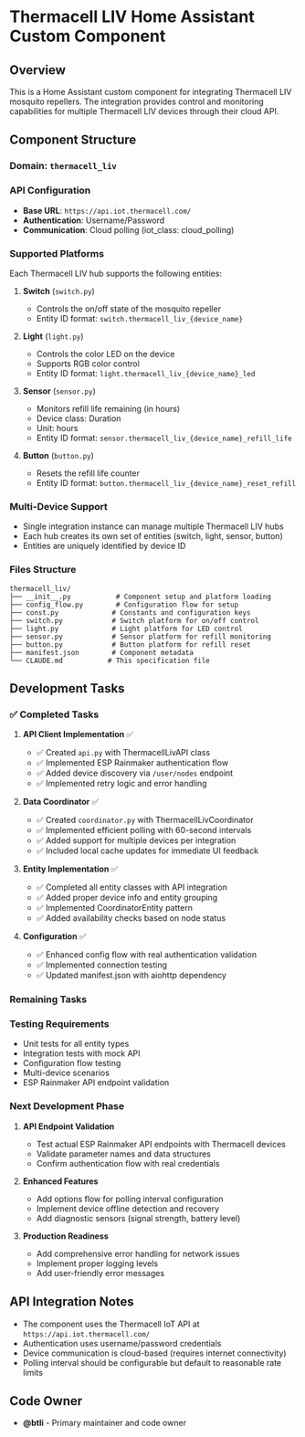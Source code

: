 # Thermacell LIV Home Assistant Custom Component

## Overview
This is a Home Assistant custom component for integrating Thermacell LIV mosquito repellers. The integration provides control and monitoring capabilities for multiple Thermacell LIV devices through their cloud API.

## Component Structure

### Domain: `thermacell_liv`

### API Configuration
- **Base URL**: `https://api.iot.thermacell.com/`
- **Authentication**: Username/Password
- **Communication**: Cloud polling (iot_class: cloud_polling)

### Supported Platforms
Each Thermacell LIV hub supports the following entities:

1. **Switch** (`switch.py`)
   - Controls the on/off state of the mosquito repeller
   - Entity ID format: `switch.thermacell_liv_{device_name}`

2. **Light** (`light.py`) 
   - Controls the color LED on the device
   - Supports RGB color control
   - Entity ID format: `light.thermacell_liv_{device_name}_led`

3. **Sensor** (`sensor.py`)
   - Monitors refill life remaining (in hours)
   - Device class: Duration
   - Unit: hours
   - Entity ID format: `sensor.thermacell_liv_{device_name}_refill_life`

4. **Button** (`button.py`)
   - Resets the refill life counter
   - Entity ID format: `button.thermacell_liv_{device_name}_reset_refill`

### Multi-Device Support
- Single integration instance can manage multiple Thermacell LIV hubs
- Each hub creates its own set of entities (switch, light, sensor, button)
- Entities are uniquely identified by device ID

### Files Structure
```
thermacell_liv/
├── __init__.py           # Component setup and platform loading
├── config_flow.py        # Configuration flow for setup
├── const.py             # Constants and configuration keys
├── switch.py            # Switch platform for on/off control
├── light.py             # Light platform for LED control
├── sensor.py            # Sensor platform for refill monitoring
├── button.py            # Button platform for refill reset
├── manifest.json        # Component metadata
└── CLAUDE.md           # This specification file
```

## Development Tasks

### ✅ Completed Tasks
1. **API Client Implementation** ✅
   - ✅ Created `api.py` with ThermacellLivAPI class
   - ✅ Implemented ESP Rainmaker authentication flow
   - ✅ Added device discovery via `/user/nodes` endpoint
   - ✅ Implemented retry logic and error handling

2. **Data Coordinator** ✅
   - ✅ Created `coordinator.py` with ThermacellLivCoordinator
   - ✅ Implemented efficient polling with 60-second intervals
   - ✅ Added support for multiple devices per integration
   - ✅ Included local cache updates for immediate UI feedback

3. **Entity Implementation** ✅
   - ✅ Completed all entity classes with API integration
   - ✅ Added proper device info and entity grouping
   - ✅ Implemented CoordinatorEntity pattern
   - ✅ Added availability checks based on node status

4. **Configuration** ✅
   - ✅ Enhanced config flow with real authentication validation
   - ✅ Implemented connection testing
   - ✅ Updated manifest.json with aiohttp dependency

### Remaining Tasks

### Testing Requirements
- Unit tests for all entity types
- Integration tests with mock API  
- Configuration flow testing
- Multi-device scenarios
- ESP Rainmaker API endpoint validation

### Next Development Phase
1. **API Endpoint Validation**
   - Test actual ESP Rainmaker API endpoints with Thermacell devices
   - Validate parameter names and data structures
   - Confirm authentication flow with real credentials

2. **Enhanced Features**
   - Add options flow for polling interval configuration
   - Implement device offline detection and recovery
   - Add diagnostic sensors (signal strength, battery level)

3. **Production Readiness**
   - Add comprehensive error handling for network issues
   - Implement proper logging levels
   - Add user-friendly error messages

## API Integration Notes
- The component uses the Thermacell IoT API at `https://api.iot.thermacell.com/`
- Authentication uses username/password credentials
- Device communication is cloud-based (requires internet connectivity)
- Polling interval should be configurable but default to reasonable rate limits

## Code Owner
- **@btli** - Primary maintainer and code owner